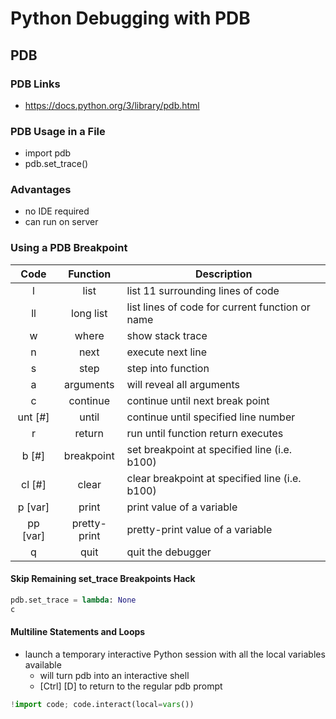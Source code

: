 # Python Debugging with PDB

## PDB

### PDB Links
- https://docs.python.org/3/library/pdb.html

### PDB Usage in a File
- import pdb
- pdb.set_trace()

### Advantages
- no IDE required
- can run on server

### Using a PDB Breakpoint

| Code | Function | Description  |
| :-------------: |:-------------:| -----|
| l | list | list 11 surrounding lines of code |
| ll | long list | list lines of code for current function or name |
| w | where      |  show stack trace |
| n | next   |  execute next line |
| s | step   |  step into function |
| a | arguments   |  will reveal all arguments |
| c | continue   |  continue until next break point |
| unt [#] | until   |  continue until specified line number |
| r | return   |  run until function return executes |
| b [#] | breakpoint   | set breakpoint at specified line (i.e. b100) |
| cl [#] | clear   | clear breakpoint at specified line (i.e. b100) |
| p [var] | print | print value of a variable |
| pp [var] | pretty-print | pretty-print value of a variable |
| q | quit  |  quit the debugger |

#### Skip Remaining set_trace Breakpoints Hack
```python
pdb.set_trace = lambda: None
c
```

#### Multiline Statements and Loops
- launch a temporary interactive Python session with all the local variables available
    - will turn pdb into an interactive shell
    - [Ctrl] [D] to return to the regular pdb prompt

```python
!import code; code.interact(local=vars())
```   
